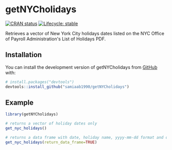 # getNYCholidays

<!-- badges: start -->
[![CRAN status](https://www.r-pkg.org/badges/version/getNYCholidays)](https://CRAN.R-project.org/package=getNYCholidays)
[![Lifecycle: stable](https://img.shields.io/badge/lifecycle-stable-brightgreen.svg)](https://lifecycle.r-lib.org/articles/stages.html#stable)
<!-- badges: end -->

Retrieves a vector of New York City holidays dates listed on the NYC Office of Payroll Administration's List of Holidays PDF. 

## Installation

You can install the development version of getNYCholidays from [GitHub](https://github.com/) with:

``` r
# install.packages("devtools")
devtools::install_github("samiaab1990/getNYCholidays")
```

## Example


``` r
library(getNYCholidays)

# returns a vector of holiday dates only
get_nyc_holidays()

# returns a data frame with date, holiday name, yyyy-mm-dd format and day of week
get_nyc_holidays(return_data_frame=TRUE)
```

